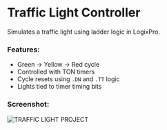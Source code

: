 # Traffic Light Controller

Simulates a traffic light using ladder logic in LogixPro.

### Features:
- Green → Yellow → Red cycle
- Controlled with TON timers
- Cycle resets using `.DN` and `.TT` logic
- Lights tied to timer timing bits

### Screenshot:
![TRAFFIC LIGHT PROJECT](https://github.com/user-attachments/assets/1f3a9716-6127-4a98-9324-f85c03b126dd)
